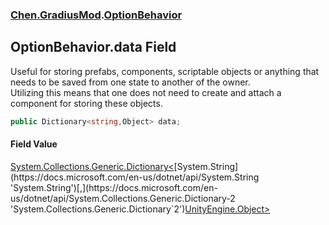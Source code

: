 
### [Chen.GradiusMod](./neHTXX+yFsk1RpXqjkv9zg 'Chen.GradiusMod').[OptionBehavior](./ohhaqrChtGoBlEp-b-hE4w 'Chen.GradiusMod.OptionBehavior')

## OptionBehavior.data Field
Useful for storing prefabs, components, scriptable objects or anything that needs to be saved from one state to another of the owner.  
Utilizing this means that one does not need to create and attach a component for storing these objects.  
```csharp
public Dictionary<string,Object> data;
```

#### Field Value
[System.Collections.Generic.Dictionary&lt;](https://docs.microsoft.com/en-us/dotnet/api/System.Collections.Generic.Dictionary-2 'System.Collections.Generic.Dictionary`2')[System.String](https://docs.microsoft.com/en-us/dotnet/api/System.String 'System.String')[,](https://docs.microsoft.com/en-us/dotnet/api/System.Collections.Generic.Dictionary-2 'System.Collections.Generic.Dictionary`2')[UnityEngine.Object](https://docs.microsoft.com/en-us/dotnet/api/UnityEngine.Object 'UnityEngine.Object')[&gt;](https://docs.microsoft.com/en-us/dotnet/api/System.Collections.Generic.Dictionary-2 'System.Collections.Generic.Dictionary`2')  
